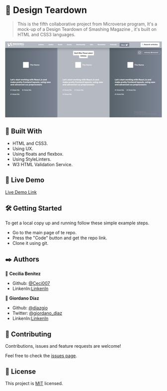 #  🧐 Design Teardown

> This is the fifth collaborative project from Microverse program, It's a mock-up of a Design Teardown of Smashing Magazine , it's built on HTML and CSS3 languages.

![screenshot](./img/app_screenshot.png)


## 🔧 Built With

- HTML and CSS3.
- Using UX.
- Using floats and flexbox.
- Using StyleLinters.
- W3 HTML Validation Service.

## 🔴 Live Demo

[Live Demo Link](https://rawcdn.githack.com/Ceci007/Design-Teardown/tree/feature-branch)


## 🛠 Getting Started

To get a local copy up and running follow these simple example steps.

- Go to the main page of te repo.
- Press the "Code" button and get the repo link.
- Clone it using git.

## ✒️ Authors

👤 **Cecilia Benitez**

- Github: [@Ceci007](https://github.com/Ceci007)
- LinkenIn:[LinkenIn](https://www.linkedin.com/in/cecilia-ben%C3%ADtez-casaccia-498669185/)

👤 **Giordano Díaz**

- Github: [@diazgio](https://github.com/diazgio)
- Twitter: [@giordano_diaz](https://twitter.com/giordano_diaz)
- LinkenIn:[LinkenIn](www.linkedin.com/in/Giordano-Diaz)

## 🤝 Contributing

Contributions, issues and feature requests are welcome!

Feel free to check the [issues page](issues/).

## 📝 License

This project is [MIT](lic.url) licensed.